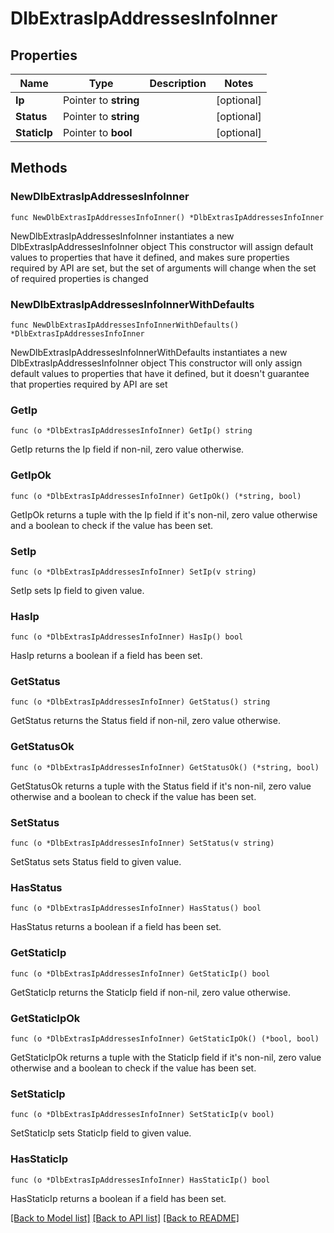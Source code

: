 # DlbExtrasIpAddressesInfoInner

## Properties

Name | Type | Description | Notes
------------ | ------------- | ------------- | -------------
**Ip** | Pointer to **string** |  | [optional] 
**Status** | Pointer to **string** |  | [optional] 
**StaticIp** | Pointer to **bool** |  | [optional] 

## Methods

### NewDlbExtrasIpAddressesInfoInner

`func NewDlbExtrasIpAddressesInfoInner() *DlbExtrasIpAddressesInfoInner`

NewDlbExtrasIpAddressesInfoInner instantiates a new DlbExtrasIpAddressesInfoInner object
This constructor will assign default values to properties that have it defined,
and makes sure properties required by API are set, but the set of arguments
will change when the set of required properties is changed

### NewDlbExtrasIpAddressesInfoInnerWithDefaults

`func NewDlbExtrasIpAddressesInfoInnerWithDefaults() *DlbExtrasIpAddressesInfoInner`

NewDlbExtrasIpAddressesInfoInnerWithDefaults instantiates a new DlbExtrasIpAddressesInfoInner object
This constructor will only assign default values to properties that have it defined,
but it doesn't guarantee that properties required by API are set

### GetIp

`func (o *DlbExtrasIpAddressesInfoInner) GetIp() string`

GetIp returns the Ip field if non-nil, zero value otherwise.

### GetIpOk

`func (o *DlbExtrasIpAddressesInfoInner) GetIpOk() (*string, bool)`

GetIpOk returns a tuple with the Ip field if it's non-nil, zero value otherwise
and a boolean to check if the value has been set.

### SetIp

`func (o *DlbExtrasIpAddressesInfoInner) SetIp(v string)`

SetIp sets Ip field to given value.

### HasIp

`func (o *DlbExtrasIpAddressesInfoInner) HasIp() bool`

HasIp returns a boolean if a field has been set.

### GetStatus

`func (o *DlbExtrasIpAddressesInfoInner) GetStatus() string`

GetStatus returns the Status field if non-nil, zero value otherwise.

### GetStatusOk

`func (o *DlbExtrasIpAddressesInfoInner) GetStatusOk() (*string, bool)`

GetStatusOk returns a tuple with the Status field if it's non-nil, zero value otherwise
and a boolean to check if the value has been set.

### SetStatus

`func (o *DlbExtrasIpAddressesInfoInner) SetStatus(v string)`

SetStatus sets Status field to given value.

### HasStatus

`func (o *DlbExtrasIpAddressesInfoInner) HasStatus() bool`

HasStatus returns a boolean if a field has been set.

### GetStaticIp

`func (o *DlbExtrasIpAddressesInfoInner) GetStaticIp() bool`

GetStaticIp returns the StaticIp field if non-nil, zero value otherwise.

### GetStaticIpOk

`func (o *DlbExtrasIpAddressesInfoInner) GetStaticIpOk() (*bool, bool)`

GetStaticIpOk returns a tuple with the StaticIp field if it's non-nil, zero value otherwise
and a boolean to check if the value has been set.

### SetStaticIp

`func (o *DlbExtrasIpAddressesInfoInner) SetStaticIp(v bool)`

SetStaticIp sets StaticIp field to given value.

### HasStaticIp

`func (o *DlbExtrasIpAddressesInfoInner) HasStaticIp() bool`

HasStaticIp returns a boolean if a field has been set.


[[Back to Model list]](../README.md#documentation-for-models) [[Back to API list]](../README.md#documentation-for-api-endpoints) [[Back to README]](../README.md)


